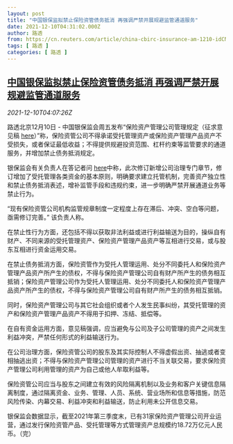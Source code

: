 ```yaml
---
layout: post
title: "中国银保监拟禁止保险资管债务抵消 再强调严禁开展规避监管通道服务"
date: 2021-12-10T04:31:02.000Z
author: 路透
from: https://cn.reuters.com/article/china-cbirc-insurance-am-1210-idCNKBS2IP08Z
tags: [ 路透 ]
categories: [ 路透 ]
---
```

<!--1639110662000-->
[中国银保监拟禁止保险资管债务抵消 再强调严禁开展规避监管通道服务](https://cn.reuters.com/article/china-cbirc-insurance-am-1210-idCNKBS2IP08Z)
------

<div>
<div><i>2021-12-10T04:07:26Z</i></div><p>路透北京12月10日 - 中国银保监会周五发布“保险资产管理公司管理规定（征求意见稿 <a href="https://www.cbirc.gov.cn/cn/view/pages/ItemDetail.html?docId=1022963&amp;itemId=951&amp;generaltype=2">here</a>）”称，保险资管公司不得承诺受托管理资产或保险资产管理产品资产不受损失，或者保证最低收益；不得提供规避投资范围、杠杆约束等监管要求的通道服务，并增加禁止债务抵消规定。</p><p>银保监会有关负责人在答记者问 <a href="http://www.cbirc.gov.cn/cn/view/pages/ItemDetail.html?docId=1022939&amp;itemId=915&amp;generaltype=0">here</a>中称，此次修订新增公司治理专门章节，修订增加了受托管理各类资金的基本原则，明确要求建立托管机制，完善资产独立性和禁止债务抵消表述，增补监管手段和违规约束，进一步明确严禁开展通道业务等禁止行为。</p><p>“现有保险资管公司机构监管规章制度一定程度上存在滞后、冲突、空白等问题，亟需修订完善。” 该负责人称。</p><p>在禁止性行为方面，还包括不得以获取非法利益或进行利益输送为目的，操纵自有财产、不同来源的受托管理资产、保险资产管理产品资产等互相进行交易，或与股东互相进行资金运用交易。</p><p>在禁止债务抵消方面，保险资管作为受托人管理运用、处分不同委托人和保险资产管理产品资产所产生的债权，不得与保险资产管理公司自有财产所产生的债务相互抵销；保险资产管理公司作为受托人管理运用、处分不同委托人和保险资产管理产品资产所产生的债权，不得与保险资产管理公司自有财产所产生的债务相互抵销。</p><p>同时，保险资产管理公司与其它社会组织或者个人发生民事纠纷，其受托管理的资产和保险资产管理产品资产不得用于扣押、冻结、抵偿等。</p><p>在自有资金运用方面，意见稿强调，应当避免与公司及子公司管理的资产之间发生利益冲突，严禁任何形式的利益输送行为。</p><p>在公司治理方面，保险资管公司的股东及其实际控制人不得虚假出资、抽逃或者变相抽逃出资；不得与保险资产管理公司管理的资产进行不当关联交易，要求保险资产管理公司利用管理的资产为自己或他人牟取利益等。</p><p>保险资管公司应当与股东之间建立有效的风险隔离机制以及业务和客户关键信息隔离制度，通过隔离资金、业务、管理、人员、系统、营业场所和信息等措施，防范风险传染、内幕交易、利益冲突和利益输送，防止利用未公开信息交易。</p><p>银保监会数据显示，截至2021年第三季度末，已有31家保险资产管理公司开业运营，通过发行保险资管产品、受托管理等方式管理资产总规模约18.72万亿元人民币。（完）</p>
</div>
